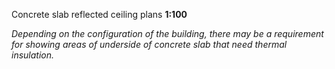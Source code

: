 <span class="caps">Concrete slab reflected ceiling plans **1:100**</span>

_Depending on the configuration of the building, there may be a requirement for showing areas of underside of concrete slab that need thermal insulation._